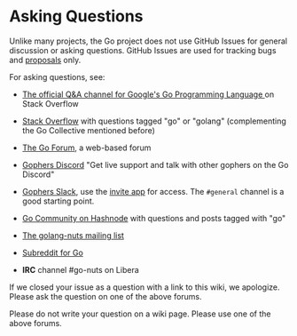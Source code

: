 # Asking Questions

Unlike many projects, the Go project does not use GitHub Issues for general discussion or asking questions. GitHub Issues are used for tracking bugs and [proposals](https://go.dev/s/proposal-process) only.

For asking questions, see:

* [The official Q&A channel for Google's Go Programming Language
](https://stackoverflow.com/collectives/go) on Stack Overflow

* [Stack Overflow](https://stackoverflow.com/questions/tagged/go) with questions tagged "go" or "golang" (complementing the Go Collective mentioned before)

* [The Go Forum](https://forum.golangbridge.org/), a web-based forum

* [Gophers Discord](https://discord.gg/golang) "Get live support and talk with other gophers on the Go Discord"

* [Gophers Slack](https://gophers.slack.com), use the [invite app](https://invite.slack.golangbridge.org/) for access. The `#general` channel is a good starting point.

* [Go Community on Hashnode](https://hashnode.com/n/go) with questions and posts tagged with "go"

* [The golang-nuts mailing list](https://groups.google.com/d/forum/golang-nuts)

* [Subreddit for Go](https://www.reddit.com/r/golang/)

* **IRC** channel #go-nuts on Libera

If we closed your issue as a question with a link to this wiki, we apologize. Please ask the question on one of the above forums.

Please do not write your question on a wiki page.  Please use one of the above forums.